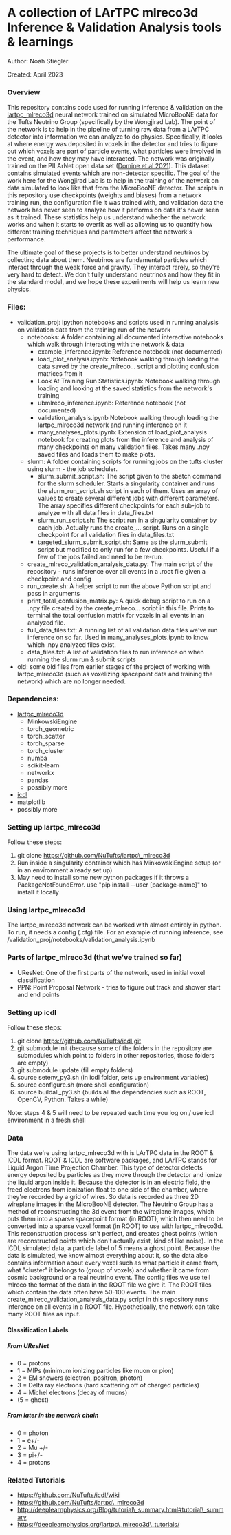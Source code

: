 # A collection of LArTPC mlreco3d Inference & Validation Analysis tools & learnings
Author: Noah Stiegler

Created: April 2023

### Overview
This repository contains code used for running inference & validation on the [lartpc\_mlreco3d](https://github.com/NuTufts/lartpc_mlreco3d) neural network trained on simulated MicroBooNE data for the Tufts Neutrino Group (specifically by the Wongjirad Lab). 
The point of the network is to help in the pipeline of turning raw data from a LArTPC detector into information we can analyze to do physics. Specifically, it looks at where energy was deposited in voxels in the detector and tries to figure out which voxels are part of particle events, what particles were involved in the event, and how they may have interacted. 
The network was originally trained on the PILArNet open data set ([Domine et al 2021](https://journals.aps.org/prd/pdf/10.1103/PhysRevD.104.032004)). This dataset contains simulated events which are non-detector specific. 
The goal of the work here for the Wongjirad Lab is to help in the training of the network on data simulated to look like that from the MicroBooNE detector. 
The scripts in this repository use checkpoints (weights and biases) from a network training run, the configuration file it was trained with, and validation data the network has never seen to analyze how it performs on data it's never seen as it trained. These statistics help us understand whether the network works and when it starts to overfit as well as allowing us to quantify how different training techniques and parameters affect the network's performance. 

The ultimate goal of these projects is to better understand neutrinos by collecting data about them. Neutrinos are fundamental particles which interact through the weak force and gravity. They interact rarely, so they're very hard to detect. We don't fully understand neutrinos and how they fit in the standard model, and we hope these experiments will help us learn new physics.

### Files:
- validation\_proj:  ipython notebooks and scripts used in running analysis on validation data from the training run of the network
  - notebooks: A folder containing all documented interactive notebooks which walk through interacting with the network & data
    - example\_inference.ipynb: Reference notebook (not documented)
    - load\_plot\_analysis.ipynb: Notebook walking through loading the data saved by the create\_mlreco... script and plotting confusion matrices from it
    - Look At Training Run Statistics.ipynb: Notebook walking through loading and looking at the saved statistics from the network's training
    - ubmlreco\_inference.ipynb: Reference notebook (not documented)
    - validation\_analysis.ipynb Notebook walking through loading the lartpc\_mlreco3d network and running inference on it
    - many\_analyses\_plots.ipynb: Extension of load\_plot\_analysis notebook for creating plots from the inference and analysis of many checkpoints on many validation files. Takes many .npy saved files and loads them to make plots.
  - slurm: A folder containing scripts for running jobs on the tufts cluster using slurm - the job scheduler. 
    - slurm\_submit\_script.sh: The script given to the sbatch command for the slurm scheduler. Starts a singularity container and runs the slurm\_run\_script.sh script in each of them. Uses an array of values to create several different jobs with different parameters. The array specifies different checkpoints for each sub-job to analyze with all data files in data\_files.txt
    - slurm\_run\_script.sh: The script run in a singularity container by each job. Actually runs the create\_... script. Runs on a single checkpoint for all validation files in data\_files.txt
    - targeted\_slurm\_submit\_script.sh: Same as the slurm\_submit script but modified to only run for a few checkpoints. Useful if a few of the jobs failed and need to be re-run. 
  - create\_mlreco\_validation\_analysis\_data.py: The main script of the repository - runs inference over all events in a .root file given a checkpoint and config
  - run\_create.sh: A helper script to run the above Python script and pass in arguments
  - print\_total\_confusion\_matrix.py: A quick debug script to run on a .npy file created by the create\_mlreco... script in this file. Prints to terminal the total confusion matrix for voxels in all events in an analyzed file.
  - full\_data\_files.txt: A running list of all validation data files we've run inference on so far. Used in many\_analyses\_plots.ipynb to know which .npy analyzed files exist.
  - data\_files.txt: A list of validation files to run inference on when running the slurm run & submit scripts
- old: some old files from earlier stages of the project of working with lartpc\_mlreco3d (such as voxelizing spacepoint data and training the network) which are no longer needed.

### Dependencies:
- [lartpc\_mlreco3d](https://github.com/NuTufts/lartpc_mlreco3d)
  - MinkowskiEngine
  - torch\_geometric
  - torch\_scatter
  - torch\_sparse
  - torch\_cluster
  - numba
  - scikit-learn
  - networkx
  - pandas
  - possibly more
- [icdl](https://github.com/NuTufts/icdl)
- matplotlib
- possibly more

### Setting up lartpc\_mlreco3d
Follow these steps:
1) git clone https://github.com/NuTufts/lartpc\_mlreco3d
2) Run inside a singularity container which has MinkowskiEngine setup (or in an environment already set up)
3) May need to install some new python packages if it throws a PackageNotFoundError. use "pip install --user [package-name]" to install it locally 

### Using lartpc\_mlreco3d
The lartpc\_mlreco3d network can be worked with almost entirely in python. To run, it needs a config (.cfg) file. For an example of running inference, see /validation\_proj/notebooks/validation\_analysis.ipynb

### Parts of lartpc\_mlreco3d (that we've trained so far)
- UResNet: One of the first parts of the network, used in initial voxel classification
- PPN: Point Proposal Network - tries to figure out track and shower start and end points

### Setting up icdl
Follow these steps:
1) git clone https://github.com/NuTufts/icdl.git
2) git submodule init (because some of the folders in the repository are submodules which point to folders in other repositories, those folders are empty)
3) git submodule update (fill empty folders)
4) source setenv\_py3.sh (in icdl folder, sets up environment variables)
5) source configure.sh (more shell configuration)
6) source buildall\_py3.sh (builds all the dependencies such as ROOT, OpenCV, Python. Takes a while)

Note: steps 4 & 5 will need to be repeated each time you log on / use icdl environment in a fresh shell

### Data
The data we're using lartpc\_mlreco3d with is LArTPC data in the ROOT & ICDL format. 
ROOT & ICDL are software packages, and LArTPC stands for Liquid Argon Time Projection Chamber. This type of detector detects energy deposited by particles as they move through the detector and ionize the liquid argon inside it. Because the detector is in an electric field, the freed electrons from ionization float to one side of the chamber, where they're recorded by a grid of wires. 
So data is recorded as three 2D wireplane images in the MicroBooNE detector. The Neutrino Group has a method of reconstructing the 3d event from the wireplane images, which puts them into a sparse spacepoint format (in ROOT), which then need to be converted into a sparse voxel format (in ROOT) to use with lartpc\_mlreco3d. This reconstruction process isn't perfect, and creates ghost points (which are reconstructed points which don't actually exist, kind of like noise). In the ICDL simulated data, a particle label of 5 means a ghost point. 
Because the data is simulated, we know almost everything about it, so the data also contains information about every voxel such as what particle it came from, what "cluster" it belongs to (group of voxels) and whether it came from cosmic background or a real neutrino event.
The config files we use tell mlreco the format of the data in the ROOT file we give it. The ROOT files which contain the data often have 50-100 events. 
The main create\_mlreco\_validation\_analysis_data.py script in this repository runs inference on all events in a ROOT file. Hypothetically, the network can take many ROOT files as input. 

#### Classification Labels
##### From UResNet
- 0 = protons
- 1 = MIPs (minimum ionizing particles like muon or pion)
- 2 = EM showers (electron, positron, photon)
- 3 = Delta ray electrons (hard scattering off of charged particles)
- 4 = Michel electrons (decay of muons)  
- (5 = ghost)
##### From later in the network chain
- 0 = photon
- 1 = e+/-
- 2 = Mu +/-
- 3 = pi+/-
- 4 = protons


### Related Tutorials
- https://github.com/NuTufts/icdl/wiki
- https://github.com/NuTufts/lartpc\_mlreco3d
- http://deeplearnphysics.org/Blog/tutorial\_summary.html#tutorial\_summary
- https://deeplearnphysics.org/lartpc\_mlreco3d\_tutorials/


